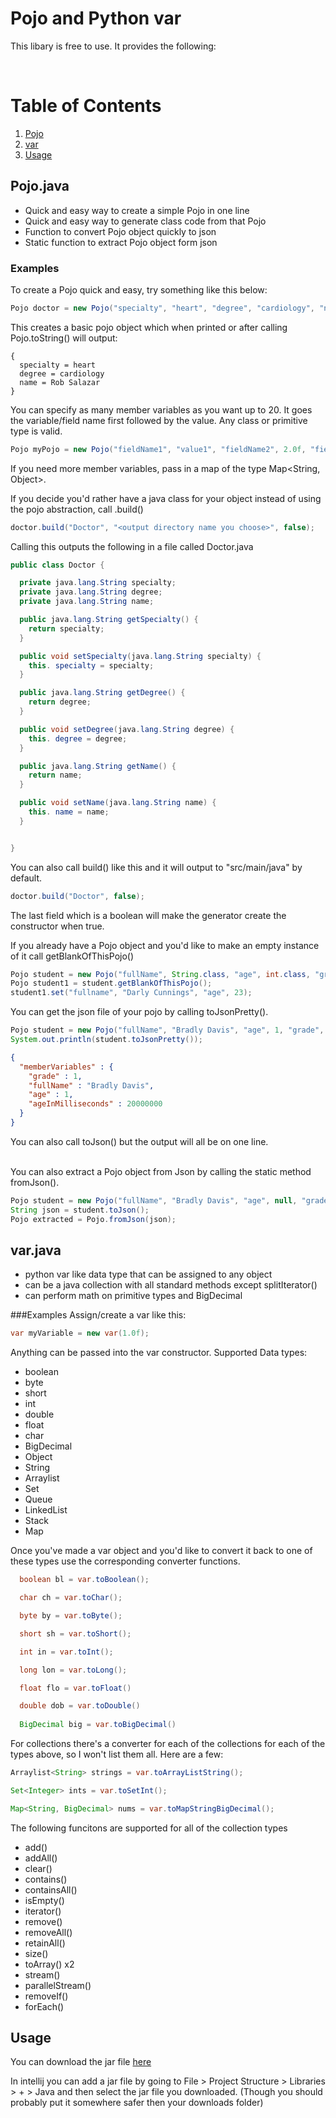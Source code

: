 # Pojo and Python var

This libary is free to use. It provides the following:

<br />

# Table of Contents
1. [Pojo](#Pojo.java)
2. [var](#var.java)
3. [Usage](#Usage)

## Pojo.java
- Quick and easy way to create a simple Pojo in one line
- Quick and easy way to generate class code from that Pojo
- Function to convert Pojo object quickly to json
- Static function to extract Pojo object form json


### Examples
To create a Pojo quick and easy, try something like this below:

````java
Pojo doctor = new Pojo("specialty", "heart", "degree", "cardiology", "name", "Rob Salazar");
````

This creates a basic pojo object which when printed or after calling Pojo.toString() will output:

```
{
  specialty = heart
  degree = cardiology
  name = Rob Salazar
}
```

You can specify as many member variables as you want up to 20. It goes the variable/field name first
followed by the value. Any class or primitive type is valid. 

```java
Pojo myPojo = new Pojo("fieldName1", "value1", "fieldName2", 2.0f, "fieldName3", 3.0d...
```
If you need more member variables, pass in a map of the type
Map<String, Object>.

If you decide you'd rather have a java class for your object instead of using the pojo
abstraction, call .build()

```java
doctor.build("Doctor", "<output directory name you choose>", false);
```
Calling this outputs the following in a file called Doctor.java

```java
public class Doctor {

  private java.lang.String specialty;
  private java.lang.String degree;
  private java.lang.String name;

  public java.lang.String getSpecialty() {
    return specialty;
  }

  public void setSpecialty(java.lang.String specialty) {
    this. specialty = specialty;
  }

  public java.lang.String getDegree() {
    return degree;
  }

  public void setDegree(java.lang.String degree) {
    this. degree = degree;
  }

  public java.lang.String getName() {
    return name;
  }

  public void setName(java.lang.String name) {
    this. name = name;
  }


}
```
You can also call build() like this and it will output to "src/main/java" by default.

```java
doctor.build("Doctor", false);
```
The last field which is a boolean will make the generator create the constructor when true.

If you already have a Pojo object and you'd like to make an empty instance of it call
getBlankOfThisPojo()

```java
Pojo student = new Pojo("fullName", String.class, "age", int.class, "grade", int.class, "ageInMilliseconds", long.class);
Pojo student1 = student.getBlankOfThisPojo();
student1.set("fullname", "Darly Cunnings", "age", 23);
```
You can get the json file of your pojo by calling toJsonPretty(). 
```java
Pojo student = new Pojo("fullName", "Bradly Davis", "age", 1, "grade", 1, "ageInMilliseconds", 20000000);
System.out.println(student.toJsonPretty());
```

```json
{
  "memberVariables" : {
    "grade" : 1,
    "fullName" : "Bradly Davis",
    "age" : 1,
    "ageInMilliseconds" : 20000000
  }
}
```
You can also call toJson() but the output will all be on one line.

<br />
You can also extract a Pojo object from Json by calling the static method
fromJson().

```java
Pojo student = new Pojo("fullName", "Bradly Davis", "age", null, "grade", 1, "ageInMilliseconds", 10000000);
String json = student.toJson();
Pojo extracted = Pojo.fromJson(json);
```

## var.java
- python var like data type that can be assigned to any object
- can be a java collection with all standard methods except splitIterator()
- can perform math on primitive types and BigDecimal

###Examples
Assign/create a var like this:
```java
var myVariable = new var(1.0f);
```
Anything can be passed into the var constructor. Supported Data types:

- boolean
- byte
- short
- int
- double
- float
- char
- BigDecimal
- Object
- String
- Arraylist
- Set
- Queue
- LinkedList
- Stack
- Map

Once you've made a var object and you'd like to convert it back to one of these types
use the corresponding converter functions.
```java
  boolean bl = var.toBoolean();

  char ch = var.toChar();

  byte by = var.toByte();

  short sh = var.toShort();

  int in = var.toInt();

  long lon = var.toLong();

  float flo = var.toFloat()

  double dob = var.toDouble()
  
  BigDecimal big = var.toBigDecimal()

```

For collections there's a converter for each of the collections for each
of the types above, so I won't list them all. Here are a few:
```java
Arraylist<String> strings = var.toArrayListString();

Set<Integer> ints = var.toSetInt();

Map<String, BigDecimal> nums = var.toMapStringBigDecimal();
```

The following funcitons are supported for all of the collection types

- add()
- addAll()
- clear()
- contains()
- containsAll()
- isEmpty()
- iterator()
- remove()
- removeAll()
- retainAll()
- size()
- toArray() x2
- stream()
- parallelStream()
- removeIf()
- forEach()

## Usage
You can download the jar file [here](https://github.com/wbf22/Pojo/tree/master/out/artifacts/PojoMaker_jar)

In intellij you can add a jar file by going to
File > Project Structure > Libraries > + > Java and then select 
the jar file you downloaded. (Though you should probably put it somewhere safer then your downloads folder)







